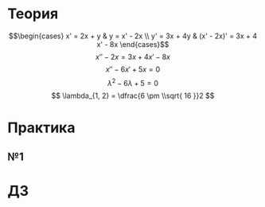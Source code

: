 # Теория
$$\begin{cases}
x' = 2x + y & y = x' - 2x \\
y' = 3x + 4y & (x' - 2x)' = 3x + 4 x' - 8x
\end{cases}$$
$$
x'' - 2x = 3x + 4x' -  8x
$$
$$
x'' - 6x' + 5x = 0
$$
$$
\lambda^2 - 6\lambda + 5 = 0
$$
$$
\lambda_{1, 2} = \dfrac{6 \pm \\sqrt{ 16 }}2
$$

# Практика


## №1


# ДЗ
